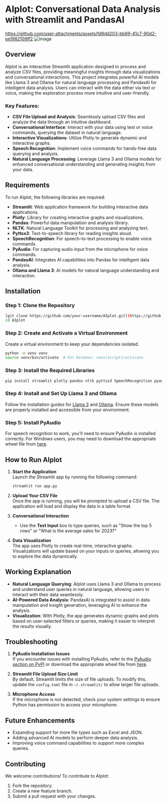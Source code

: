 # AIplot: Conversational Data Analysis with Streamlit and PandasAI
https://github.com/user-attachments/assets/fd9dd203-bb69-41c7-90d2-ee1982109ff2
![image](https://github.com/user-attachments/assets/fd6788a3-549b-4ece-be38-c63a037340b9)

## Overview

AIplot is an interactive Streamlit application designed to process and analyze CSV files, providing meaningful insights through data visualizations and conversational interactions. This project integrates powerful AI models like Llama 3 and Ollama for natural language processing and PandasAI for intelligent data analysis. Users can interact with the data either via text or voice, making the exploration process more intuitive and user-friendly.

### Key Features:
- **CSV File Upload and Analysis**: Seamlessly upload CSV files and analyze the data through an intuitive dashboard.
- **Conversational Interface**: Interact with your data using text or voice commands, querying the dataset in natural language.
- **Interactive Visualizations**: Utilize Plotly to generate dynamic and interactive graphs.
- **Speech Recognition**: Implement voice commands for hands-free data querying and analysis.
- **Natural Language Processing**: Leverage Llama 3 and Ollama models for enhanced conversational understanding and generating insights from your data.

## Requirements

To run AIplot, the following libraries are required:

- **Streamlit**: Web application framework for building interactive data applications.
- **Plotly**: Library for creating interactive graphs and visualizations.
- **Pandas**: Powerful data manipulation and analysis library.
- **NLTK**: Natural Language Toolkit for processing and analyzing text.
- **Pyttsx3**: Text-to-speech library for reading insights aloud.
- **SpeechRecognition**: For speech-to-text processing to enable voice commands.
- **PyAudio**: For capturing audio input from the microphone for voice commands.
- **PandasAI**: Integrates AI capabilities into Pandas for intelligent data analysis.
- **Ollama and Llama 3**: AI models for natural language understanding and interaction.

## Installation

### Step 1: Clone the Repository
```bash
[git clone https://github.com/your-username/AIplot.git](https://github.com/Raheesp/AIplot-v2.0.git)
cd AIplot
```

### Step 2: Create and Activate a Virtual Environment
Create a virtual environment to keep your dependencies isolated.

```bash
python -m venv venv
source venv/bin/activate  # For Windows: venv\Scripts\activate
```

### Step 3: Install the Required Libraries
```bash
pip install streamlit plotly pandas nltk pyttsx3 SpeechRecognition pyaudio pandasai
```

### Step 4: Install and Set Up Llama 3 and Ollama
Follow the installation guides for [Llama 3](https://llama.com) and [Ollama](https://ollama.com). Ensure these models are properly installed and accessible from your environment.

### Step 5: Install PyAudio
For speech recognition to work, you'll need to ensure PyAudio is installed correctly. For Windows users, you may need to download the appropriate wheel file from [here](https://www.lfd.uci.edu/~gohlke/pythonlibs/#pyaudio).

## How to Run AIplot

1. **Start the Application**  
   Launch the Streamlit app by running the following command:
   ```bash
   streamlit run app.py
   ```

2. **Upload Your CSV File**  
   Once the app is running, you will be prompted to upload a CSV file. The application will load and display the data in a table format.

3. **Conversational Interaction**  
   - Use the **Text Input** box to type queries, such as "Show the top 5 rows" or "What is the average sales for 2023?"

4. **Data Visualization**  
   The app uses Plotly to create real-time, interactive graphs. Visualizations will update based on your inputs or queries, allowing you to explore the data dynamically.

## Working Explanation

- **Natural Language Querying**: AIplot uses Llama 3 and Ollama to process and understand user queries in natural language, allowing users to interact with their data seamlessly.
- **AI-Powered Data Analysis**: PandasAI is integrated to assist in data manipulation and insight generation, leveraging AI to enhance the analysis.
- **Visualization**: With Plotly, the app generates dynamic graphs and plots based on user-selected filters or queries, making it easier to interpret the results visually.

## Troubleshooting

1. **PyAudio Installation Issues**  
   If you encounter issues with installing PyAudio, refer to the [PyAudio section on PyPI](https://pypi.org/project/PyAudio/) or download the appropriate wheel file from [here](https://www.lfd.uci.edu/~gohlke/pythonlibs/#pyaudio).

2. **Streamlit File Upload Size Limit**  
   By default, Streamlit limits the size of file uploads. To modify this, update the `config.toml` file in `~/.streamlit/` to allow larger file uploads.

3. **Microphone Access**  
   If the microphone is not detected, check your system settings to ensure Python has permission to access your microphone.

## Future Enhancements

- Expanding support for more file types such as Excel and JSON.
- Adding advanced AI models to perform deeper data analysis.
- Improving voice command capabilities to support more complex queries.

## Contributing

We welcome contributions! To contribute to AIplot:
1. Fork the repository.
2. Create a new feature branch.
3. Submit a pull request with your changes.


